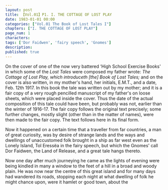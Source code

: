 ```yaml
---
layout: post
title: 【Vol.01】P1. I. THE COTTAGE OF LOST PLAY
date: 1983-01-01 00:00
categories: ["Vol.01 The Book of Lost Tales I"]
chapters: ["I. THE COTTAGE OF LOST PLAY"]
page_num: 1
characters: 
tags: ['Dor Faidwen', 'fairy speech', 'Gnomes']
description: 
published: true
---
```


On the cover of one of the now very battered ‘High School Exercise Books' in which some of the <I>Lost Tales</I> were composed my father wrote: <I>The Cottage of Lost Play, which introduceth [the] Book of Lost Tales;</I> and on the cover is also written, in my mother's hand, her initials, E.M.T., and a date, Feb. 12th 1917. In this book the tale was written out by my mother; and it is a fair copy of a very rough pencilled manuscript of my father's on loose sheets, which were placed inside the cover. Thus the date of the actual composition of this tale could have been, but probably was not, earlier than the winter of 1916-17. The fair copy follows the original text precisely; some further changes, mostly slight (other than in the matter of names), were then made to the fair copy. The text follows here in its final form.

Now it happened on a certain time that a traveller from far countries, a man of great curiosity, was by desire of strange lands and the ways and dwellings of unaccustomed folk brought in a ship as far west even as the Lonely Island, Tol Eressëa in the fairy speech, but which the Gnomes' call Dor Faidwen, the Land of Release, and a great tale hangs thereto.

Now one day after much journeying he came as the lights of evening were being kindled in many a window to the feet of a hill in a broad and woody plain. He was now near the centre of this great island and for many days had wandered its roads, stopping each night at what dwelling of folk he might chance upon, were it hamlet or good town, about the
